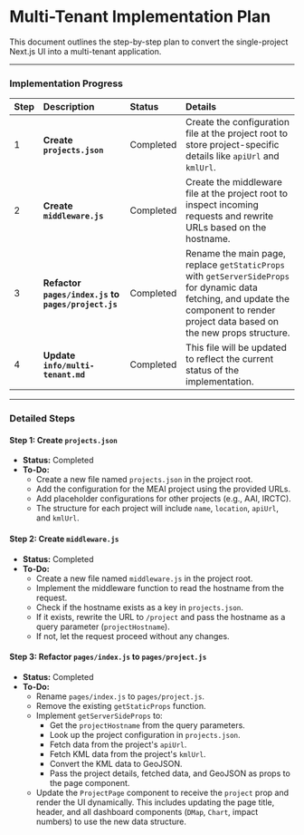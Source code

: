 # Multi-Tenant Implementation Plan

This document outlines the step-by-step plan to convert the single-project Next.js UI into a multi-tenant application.

---

### Implementation Progress

| Step | Description | Status | Details |
| :--- | :--- | :--- | :--- |
| 1 | **Create `projects.json`** | Completed | Create the configuration file at the project root to store project-specific details like `apiUrl` and `kmlUrl`. |
| 2 | **Create `middleware.js`** | Completed | Create the middleware file at the project root to inspect incoming requests and rewrite URLs based on the hostname. |
| 3 | **Refactor `pages/index.js` to `pages/project.js`** | Completed | Rename the main page, replace `getStaticProps` with `getServerSideProps` for dynamic data fetching, and update the component to render project data based on the new props structure. |
| 4 | **Update `info/multi-tenant.md`** | Completed | This file will be updated to reflect the current status of the implementation. |

---

### Detailed Steps

#### Step 1: Create `projects.json`
- **Status:** Completed
- **To-Do:**
  - Create a new file named `projects.json` in the project root.
  - Add the configuration for the MEAI project using the provided URLs.
  - Add placeholder configurations for other projects (e.g., AAI, IRCTC).
  - The structure for each project will include `name`, `location`, `apiUrl`, and `kmlUrl`.

#### Step 2: Create `middleware.js`
- **Status:** Completed
- **To-Do:**
  - Create a new file named `middleware.js` in the project root.
  - Implement the middleware function to read the hostname from the request.
  - Check if the hostname exists as a key in `projects.json`.
  - If it exists, rewrite the URL to `/project` and pass the hostname as a query parameter (`projectHostname`).
  - If not, let the request proceed without any changes.

#### Step 3: Refactor `pages/index.js` to `pages/project.js`
- **Status:** Completed
- **To-Do:**
  - Rename `pages/index.js` to `pages/project.js`.
  - Remove the existing `getStaticProps` function.
  - Implement `getServerSideProps` to:
    - Get the `projectHostname` from the query parameters.
    - Look up the project configuration in `projects.json`.
    - Fetch data from the project's `apiUrl`.
    - Fetch KML data from the project's `kmlUrl`.
    - Convert the KML data to GeoJSON.
    - Pass the project details, fetched data, and GeoJSON as props to the page component.
  - Update the `ProjectPage` component to receive the `project` prop and render the UI dynamically. This includes updating the page title, header, and all dashboard components (`DMap`, `Chart`, impact numbers) to use the new data structure.
